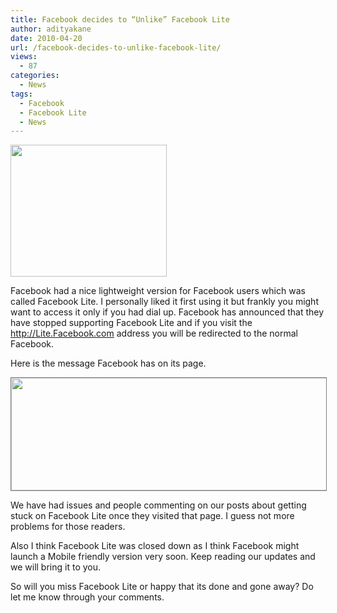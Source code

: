 ```yaml
---
title: Facebook decides to “Unlike” Facebook Lite
author: adityakane
date: 2010-04-20
url: /facebook-decides-to-unlike-facebook-lite/
views:
  - 87
categories:
  - News
tags:
  - Facebook
  - Facebook Lite
  - News
---
```

<a href="http://fbknol.com/2010/04/21/facebook-decides-to-unlike-facebook-lite/facebook_lite_unlike/" onclick="_gaq.push(['_trackEvent', 'outbound-article', 'http://fbknol.com/2010/04/21/facebook-decides-to-unlike-facebook-lite/facebook_lite_unlike/', '']);" rel="attachment wp-att-1180"><img class="alignnone size-full  wp-image-54339" src="http://cdn.devilsworkshop.org/files/2010/04/Facebook_lite_unlike.png" alt="" width="250" height="211" /></a>

Facebook had a nice lightweight version for Facebook users which was called Facebook Lite. I personally liked it first using it but frankly you might want to access it only if you had dial up. Facebook has announced that they have stopped supporting Facebook Lite and if you visit the http://Lite.Facebook.com address you will be redirected to the normal Facebook.

Here is the message Facebook has on its page.

<p style="text-align: center">
  <a href="http://fbknol.com/2010/04/21/facebook-decides-to-unlike-facebook-lite/facebook_lite_shutdown/" onclick="_gaq.push(['_trackEvent', 'outbound-article', 'http://fbknol.com/2010/04/21/facebook-decides-to-unlike-facebook-lite/facebook_lite_shutdown/', '']);" rel="attachment wp-att-1186"><img class="aligncenter size-full wp-image-1186" style="border: 1px solid grey" src="http://cdn.devilsworkshop.org/files/2010/04/facebook_lite_shutdown.png" alt="" width="547" height="180" /></a>
</p>

We have had issues and people commenting on our posts about getting stuck on Facebook Lite once they visited that page. I guess not more problems for those readers.

Also I think Facebook Lite was closed down as I think Facebook might launch a Mobile friendly version very soon. Keep reading our updates and we will bring it to you.

So will you miss Facebook Lite or happy that its done and gone away? Do let me know through your comments.
